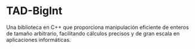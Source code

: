 # TAD-BigInt
 Una biblioteca en C++ que proporciona manipulación eficiente de enteros de tamaño arbitrario, facilitando cálculos precisos y de gran escala en aplicaciones informáticas.
